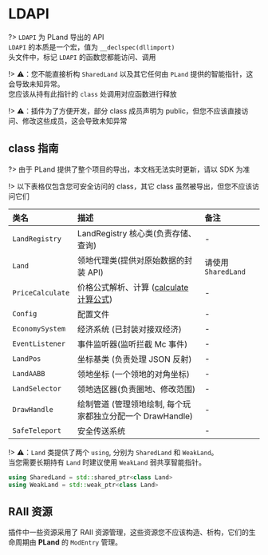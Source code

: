 # LDAPI

?> `LDAPI` 为 PLand 导出的 API  
`LDAPI` 的本质是一个宏，值为 `__declspec(dllimport)`  
头文件中，标记 `LDAPI` 的函数您都能访问、调用

!> ⚠️：您不能直接析构 `SharedLand` 以及其它任何由 `PLand` 提供的智能指针，这会导致未知异常。  
您应该从持有此指针的 `class` 处调用对应函数进行释放

!> ⚠️：插件为了方便开发，部分 class 成员声明为 public，但您不应该直接访问、修改这些成员，这会导致未知异常

## class 指南

?> 由于 PLand 提供了整个项目的导出，本文档无法实时更新，请以 SDK 为准

!> 以下表格仅包含您可安全访问的 class，其它 class 虽然被导出，但您不应该访问它们

| 类名             | 描述                                                                          | 备注                |
| :--------------- | :---------------------------------------------------------------------------- | :------------------ |
| `LandRegistry`   | LandRegistry 核心类(负责存储、查询)                                           | -                   |
| `Land`           | 领地代理类(提供对原始数据的封装 API)                                          | 请使用 `SharedLand` |
| `PriceCalculate` | 价格公式解析、计算 ([calculate 计算公式](../md/Config.md#calculate-计算公式)) | -                   |
| `Config`         | 配置文件                                                                      | -                   |
| `EconomySystem`  | 经济系统 (已封装对接双经济)                                                   | -                   |
| `EventListener`  | 事件监听器(监听拦截 Mc 事件)                                                  | -                   |
| `LandPos`        | 坐标基类 (负责处理 JSON 反射)                                                 | -                   |
| `LandAABB`       | 领地坐标 (一个领地的对角坐标)                                                 | -                   |
| `LandSelector`   | 领地选区器(负责圈地、修改范围)                                                | -                   |
| `DrawHandle`     | 绘制管道 (管理领地绘制, 每个玩家都独立分配一个 DrawHandle)                    | -                   |
| `SafeTeleport`   | 安全传送系统                                                                  | -                   |

!> ⚠️：`Land` 类提供了两个 `using`, 分别为 `SharedLand` 和 `WeakLand`。  
当您需要长期持有 `Land` 时建议使用 `WeakLand` 弱共享智能指针。

```cpp
using SharedLand = std::shared_ptr<class Land>
using WeakLand = std::weak_ptr<class Land>
```

## RAII 资源

插件中一些资源采用了 RAII 资源管理，这些资源您不应该构造、析构，它们的生命周期由 **PLand** 的 `ModEntry` 管理。
